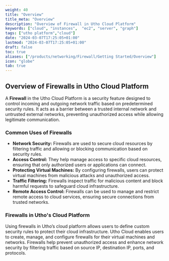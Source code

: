 ```yaml
---
weight: 40
title: "Overview"
title_meta: "Overview"
description: "Overview of Firewall in Utho Cloud Platform"
keywords: ["cloud", "instances",  "ec2", "server", "graph"]
tags: ["utho platform","cloud"]
date: "2024-03-07T17:25:05+01:00"
lastmod: "2024-03-07T17:25:05+01:00"
draft: false
toc: true
aliases: ["/products/networking/Firewall/Getting Started/Overview"]
icon: "globe"
tab: true
---
```



## **Overview of Firewalls in Utho Cloud Platform**

A **Firewall** in the Utho Cloud Platform is a security feature designed to control incoming and outgoing network traffic based on predetermined security rules. It acts as a barrier between a trusted internal network and untrusted external networks, preventing unauthorized access while allowing legitimate communication.

### **Common Uses of Firewalls**

* **Network Security:** Firewalls are used to secure cloud resources by filtering traffic and allowing or blocking communication based on security rules.
* **Access Control:** They help manage access to specific cloud resources, ensuring that only authorized users or applications can connect.
* **Protecting Virtual Machines:** By configuring firewalls, users can protect virtual machines from malicious attacks and unauthorized access.
* **Traffic Filtering:** Firewalls inspect traffic for malicious content and block harmful requests to safeguard cloud infrastructure.
* **Remote Access Control:** Firewalls can be used to manage and restrict remote access to cloud services, ensuring secure connections from trusted networks.

### **Firewalls in Utho's Cloud Platform**

Using firewalls in Utho’s cloud platform allows users to define custom security rules to protect their cloud infrastructure. Utho Cloud enables users to create, manage, and configure firewalls for their virtual machines and networks. Firewalls help prevent unauthorized access and enhance network security by filtering traffic based on source IP, destination IP, ports, and protocols.

